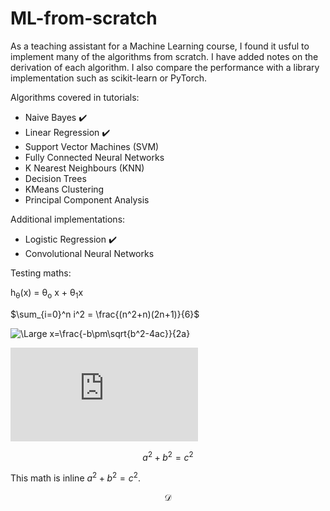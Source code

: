 # ML-from-scratch
As a teaching assistant for a Machine Learning course, I found it usful to implement many of the algorithms from scratch. I have added notes on the derivation of each algorithm. I also compare the performance with a library implementation such as scikit-learn or PyTorch.

Algorithms covered in tutorials:
- Naive Bayes :heavy_check_mark:
- Linear Regression :heavy_check_mark:
- Support Vector Machines (SVM)
- Fully Connected Neural Networks
- K Nearest Neighbours (KNN)
- Decision Trees
- KMeans Clustering
- Principal Component Analysis

Additional implementations:
- Logistic Regression :heavy_check_mark:
- Convolutional Neural Networks

<script type="text/javascript" charset="utf-8" 
src="https://cdn.mathjax.org/mathjax/latest/MathJax.js?config=TeX-AMS-MML_HTMLorMML,
https://vincenttam.github.io/javascripts/MathJaxLocal.js"></script>

Testing maths:

h<sub>&theta;</sub>(x) = &theta;<sub>o</sub> x + &theta;<sub>1</sub>x

$\sum_{i=0}^n i^2 = \frac{(n^2+n)(2n+1)}{6}$

![\Large x=\frac{-b\pm\sqrt{b^2-4ac}}{2a}](https://latex.codecogs.com/svg.latex?\Large&space;x=\frac{-b\pm\sqrt{b^2-4ac}}{2a}) 

![\Large x=\frac{-b\pm\sqrt{b^2-4ac}}{2a}](https://latex.codecogs.com/svg.latex?x%3D%5Cfrac%7B-b%5Cpm%5Csqrt%7Bb%5E2-4ac%7D%7D%7B2a%7D)

```math
a^2+b^2=c^2
```

This math is inline $`a^2+b^2=c^2`$.

$$\mathcal{D}$$
